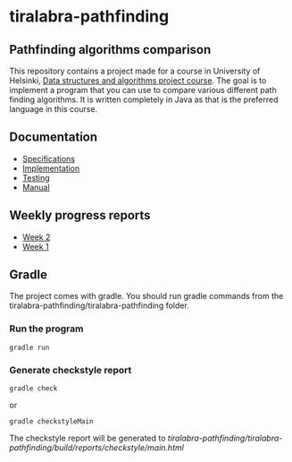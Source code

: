 # tiralabra-pathfinding

## Pathfinding algorithms comparison

This repository contains a project made for a course in University of Helsinki, [Data structures and algorithms project course](https://tiralabra.github.io/2021_p4/en/). The goal is to implement a program that you can use to compare various different path finding algorithms. It is written completely in Java as that is the preferred language in this course.

## Documentation
* [Specifications](https://github.com/Elhefes/tiralabra-pathfinding/blob/main/documentation/specifications.md)
* [Implementation](https://github.com/Elhefes/tiralabra-pathfinding/blob/main/documentation/implementation.md)
* [Testing](https://github.com/Elhefes/tiralabra-pathfinding/blob/main/documentation/testing.md)
* [Manual](https://github.com/Elhefes/tiralabra-pathfinding/blob/main/documentation/user_manual.md)

## Weekly progress reports
* [Week 2](documentation/week_report.md#week-2)
* [Week 1](documentation/week_report.md#week-1)

## Gradle
The project comes with gradle. You should run gradle commands from the tiralabra-pathfinding/tiralabra-pathfinding folder.

### Run the program
```
gradle run
```

### Generate checkstyle report
```
gradle check
```
or 
```
gradle checkstyleMain
```
The checkstyle report will be generated to *tiralabra-pathfinding/tiralabra-pathfinding/build/reports/checkstyle/main.html*
